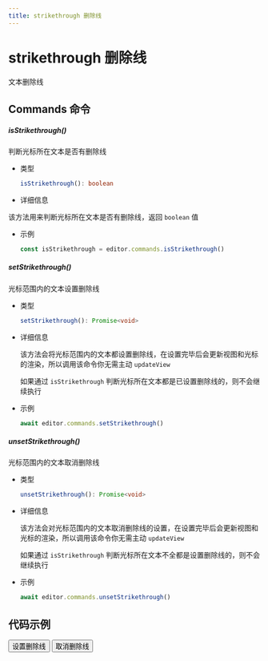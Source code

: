 ```yaml
---
title: strikethrough 删除线
---
```


# strikethrough 删除线

文本删除线

## Commands 命令

##### isStrikethrough()

判断光标所在文本是否有删除线

- 类型

  ```ts
  isStrikethrough(): boolean
  ```

- 详细信息

该方法用来判断光标所在文本是否有删除线，返回 `boolean` 值

- 示例

  ```ts
  const isStrikethrough = editor.commands.isStrikethrough()
  ```

##### setStrikethrough()

光标范围内的文本设置删除线

- 类型

  ```ts
  setStrikethrough(): Promise<void>
  ```

- 详细信息

  该方法会将光标范围内的文本都设置删除线，在设置完毕后会更新视图和光标的渲染，所以调用该命令你无需主动 `updateView`

  如果通过 `isStrikethrough` 判断光标所在文本都是已设置删除线的，则不会继续执行

- 示例

  ```ts
  await editor.commands.setStrikethrough()
  ```

##### unsetStrikethrough()

光标范围内的文本取消删除线

- 类型

  ```ts
  unsetStrikethrough(): Promise<void>
  ```

- 详细信息

  该方法会对光标范围内的文本取消删除线的设置，在设置完毕后会更新视图和光标的渲染，所以调用该命令你无需主动 `updateView`

  如果通过 `isStrikethrough` 判断光标所在文本不全都是设置删除线的，则不会继续执行

- 示例

  ```ts
  await editor.commands.unsetStrikethrough()
  ```

## 代码示例

<div style="margin:0 0 10px 0">
  <button class="demo-button" @click="editor?.commands.setStrikethrough()">设置删除线</button>
  <button class="demo-button" @click="editor?.commands.unsetStrikethrough()">取消删除线</button>
</div>
<div ref="editorRef" style="width:100%;height:100px;"></div>

<script lang="ts" setup>
  import { useData } from 'vitepress'
  import { onMounted, watch, ref, onBeforeUnmount } from "vue"
  import { Editor } from "../../../lib/kaitify-core.es.js"

  const { isDark } = useData()
  const editorRef = ref<HtmlElement | undefined>()
  const editor = ref<Editor | undefined>()

  onMounted(async ()=>{
    editor.value = await Editor.configure({
      el: editorRef.value,
      value: '我是一段文本，我是一段文本，我是一段文本，我是一段文本，我是一段文本，我是一段文本，我是一段文本，我是一段文本',
      dark: isDark.value,
      placeholder:'请输入正文...'
    })
  })

  onBeforeUnmount(()=>{
    editor.value?.destroy()
  })

  watch(()=>isDark.value,newVal=>{
    if(editor.value){
        editor.value.setDark(isDark.value)
    }
  })
</script>
